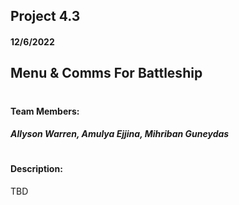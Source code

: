 ## Project 4.3
#### 12/6/2022
## Menu & Comms For Battleship
# 

#### Team Members:
##### Allyson Warren, Amulya Ejjina, Mihriban Guneydas
#
#### Description: 
TBD